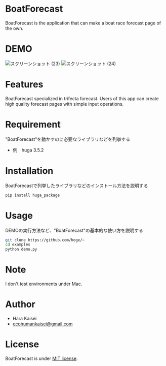 
# BoatForecast
 
BoatForecast is the application that can make a boat race forecast page of the own.
 

 
# DEMO
 
![スクリーンショット (23)](https://user-images.githubusercontent.com/101911069/172052999-fdb60ca2-28a1-42e6-a121-cada29556eda.png)
![スクリーンショット (24)](https://user-images.githubusercontent.com/101911069/172053286-227425da-039f-4832-8a1c-dd4a3257577d.png)

 
# Features
 
BoatForecast  specialized in trifecta forecast.
Users of this app can create high quality forecast pages with simple input operations.
 
# Requirement
 
"BoatForecast"を動かすのに必要なライブラリなどを列挙する
 
* 例　huga 3.5.2

 
# Installation
 
BoatForecastで列挙したライブラリなどのインストール方法を説明する
 
```bash
pip install huga_package
```
 
# Usage
 
DEMOの実行方法など、"BoatForecast"の基本的な使い方を説明する
 
```bash
git clone https://github.com/hoge/~
cd examples
python demo.py
```
 
# Note
 
I don't test environments under Mac.
 
 
# Author
 
* Hara Kaisei
* ecohumankaisei@gmail.com
 
 
# License

 
BoatForecast is under [MIT license](https://en.wikipedia.org/wiki/MIT_License).
 

